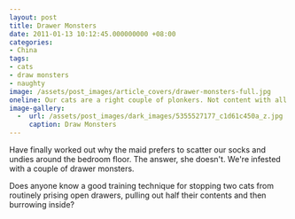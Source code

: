 ```yaml
---
layout: post
title: Drawer Monsters
date: 2011-01-13 10:12:45.000000000 +08:00
categories:
- China
tags:
- cats
- draw monsters
- naughty
image: /assets/post_images/article_covers/drawer-monsters-full.jpg
oneline: Our cats are a right couple of plonkers. Not content with all the things we've bought them to lay on - they'd rather be amongst our socks and undies.
image-gallery:
  -  url: /assets/post_images/dark_images/5355527177_c1d61c450a_z.jpg
     caption: Draw Monsters
---
```

Have finally worked out why the maid prefers to scatter our socks and undies around the bedroom floor. The answer, she doesn't. We're infested with a couple of drawer monsters.

Does anyone know a good training technique for stopping two cats from routinely prising open drawers, pulling out half their contents and then burrowing inside? 

